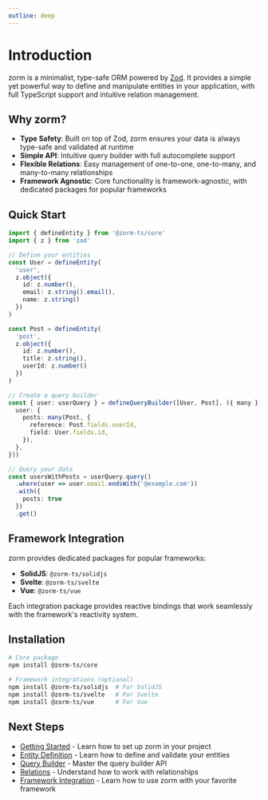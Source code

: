 ```yaml
---
outline: deep
---
```


# Introduction

zorm is a minimalist, type-safe ORM powered by [Zod](https://zod.dev/). It provides a simple yet powerful way to define and manipulate entities in your application, with full TypeScript support and intuitive relation management.

## Why zorm?

- **Type Safety**: Built on top of Zod, zorm ensures your data is always type-safe and validated at runtime
- **Simple API**: Intuitive query builder with full autocomplete support
- **Flexible Relations**: Easy management of one-to-one, one-to-many, and many-to-many relationships
- **Framework Agnostic**: Core functionality is framework-agnostic, with dedicated packages for popular frameworks

## Quick Start

```ts
import { defineEntity } from '@zorm-ts/core'
import { z } from 'zod'

// Define your entities
const User = defineEntity(
  'user',
  z.object({
    id: z.number(),
    email: z.string().email(),
    name: z.string()
  })
)

const Post = defineEntity(
  'post',
  z.object({
    id: z.number(),
    title: z.string(),
    userId: z.number()
  })
)

// Create a query builder
const { user: userQuery } = defineQueryBuilder([User, Post], ({ many }) => ({
  user: {
    posts: many(Post, {
      reference: Post.fields.userId,
      field: User.fields.id,
    }),
  },
}))

// Query your data
const usersWithPosts = userQuery.query()
  .where(user => user.email.endsWith('@example.com'))
  .with({
    posts: true
  })
  .get()
```

## Framework Integration

zorm provides dedicated packages for popular frameworks:

- **SolidJS**: `@zorm-ts/solidjs`
- **Svelte**: `@zorm-ts/svelte`
- **Vue**: `@zorm-ts/vue`

Each integration package provides reactive bindings that work seamlessly with the framework's reactivity system.

## Installation

```bash
# Core package
npm install @zorm-ts/core

# Framework integrations (optional)
npm install @zorm-ts/solidjs  # For SolidJS
npm install @zorm-ts/svelte   # For Svelte
npm install @zorm-ts/vue      # For Vue
```

## Next Steps

- [Getting Started](/guide/getting-started) - Learn how to set up zorm in your project
- [Entity Definition](/guide/entities) - Learn how to define and validate your entities
- [Query Builder](/guide/query-builder) - Master the query builder API
- [Relations](/guide/relations) - Understand how to work with relationships
- [Framework Integration](/guide/framework-integration) - Learn how to use zorm with your favorite framework
